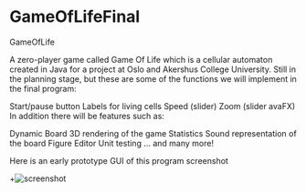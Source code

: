 # GameOfLifeFinal

GameOfLife

A zero-player game called Game Of Life which is a cellular automaton created in Java for a project at Oslo and Akershus College University. Still in the planning stage, but these are some of the functions we will implement in the final program:

Start/pause button
Labels for living cells
Speed (slider)
Zoom (slider avaFX)
In addition there will be features such as:

Dynamic Board
3D rendering of the game
Statistics
Sound representation of the board
Figure Editor
Unit testing
... and many more!

Here is an early prototype GUI of this program screenshot

+![screenshot](https://github.com/Nguy3n/GameOfLife/blob/master/screenshots/Skjermbilde_versjon2.png)
